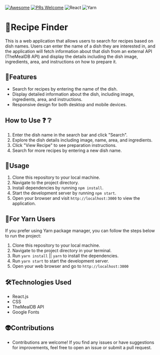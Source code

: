[![Awesome](https://awesome.re/badge-flat2.svg)](https://github.com/zbetcheckin/Security_list)
[![PRs Welcome](https://img.shields.io/badge/PRs-welcome-brightgreen.svg?style=flat-square)](http://makeapullrequest.com)
![React](https://img.shields.io/badge/react-%2320232a.svg?style=for-the-badge&logo=react&logoColor=%2361DAFB)
![Yarn](https://img.shields.io/badge/yarn-%232C8EBB.svg?style=for-the-badge&logo=yarn&logoColor=white)

# 🍴Recipe Finder

This is a web application that allows users to search for recipes based on dish names. Users can enter the name of a dish they are interested in, and the application will fetch information about that dish from an external API (TheMealDB API) and display the details including the dish image, ingredients, area, and instructions on how to prepare it.

## 🤖Features

- Search for recipes by entering the name of the dish.
- Display detailed information about the dish, including image, ingredients, area, and instructions.
- Responsive design for both desktop and mobile devices.

## How to Use ❓ ❔

1. Enter the dish name in the search bar and click "Search".
2. Explore the dish details including image, name, area, and ingredients.
3. Click "View Recipe" to see preparation instructions.
4. Search for more recipes by entering a new dish name.

## 👻Usage

1. Clone this repository to your local machine.
2. Navigate to the project directory.
3. Install dependencies by running `npm install`.
4. Start the development server by running `npm start`.
5. Open your browser and visit `http://localhost:3000` to view the application.

## 👻For Yarn Users

If you prefer using Yarn package manager, you can follow the steps below to run the project:

1. Clone this repository to your local machine.
2. Navigate to the project directory in your terminal.
3. Run `yarn install` || `yarn` to install the dependencies.
4. Run `yarn start` to start the development server.
5. Open your web browser and go to `http://localhost:3000`

## 🛠️Technologies Used
- React.js
- CSS
- TheMealDB API
- Google Fonts

## 👽Contributions
- Contributions are welcome! If you find any issues or have suggestions for improvements, feel free to open an issue or submit a pull request.
